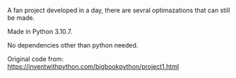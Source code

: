 A fan project developed in a day, there are sevral optimazations that can still be made.

Made in Python 3.10.7.

No dependencies other than python needed.

Original code from:
  https://inventwithpython.com/bigbookpython/project1.html
